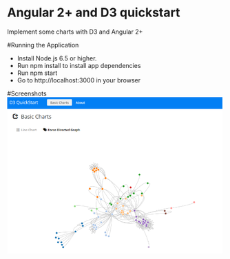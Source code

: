 # Angular 2+ and D3 quickstart
Implement some charts with D3 and Angular 2+

#Running the Application
<ul>
<li>Install Node.js 6.5 or higher.</li>

<li>Run npm install to install app dependencies</li>

<li>Run npm start</li>

<li>Go to http://localhost:3000 in your browser</li>
</ul>

#Screenshots
<a href="/src/images/screenshots/charts.png" target="_blank">
<img width="500" src="/src/images/screenshots/charts.png" border="0" style="max-width:100%;">
</a>
